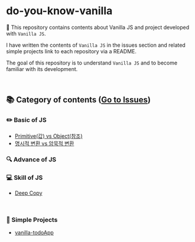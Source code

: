 # do-you-know-vanilla

:banana: This repository contains contents about Vanilla JS and project developed with `Vanilla JS`.

I have written the contents of `Vanilla JS` in the issues section and related simple projects link to each repository via a README.

The goal of this repository is to understand `Vanilla JS` and to become familiar with its development.

<br/>

## 📚 Category of contents ([Go to Issues](https://github.com/BKJang/do-you-know-vanilla/issues))

### ✏️ Basic of JS

- [Primitive(값) vs Object(참조) ](https://github.com/BKJang/do-you-know-vanilla/issues/1)
- [명시적 변환 vs 암묵적 변환](https://github.com/BKJang/do-you-know-vanilla/issues/3)

### 🔍 Advance of JS

### 💻 Skill of JS

- [Deep Copy ](https://github.com/BKJang/do-you-know-vanilla/issues/2)

<br/>

### :hammer: Simple Projects

- [vanilla-todoApp](https://github.com/BKJang/vanilla-todoApp)
